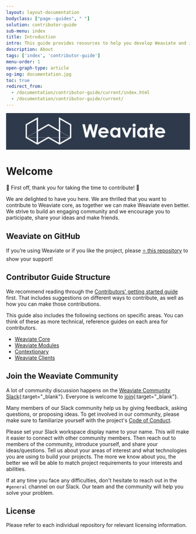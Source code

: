 ```yaml
---
layout: layout-documentation
bodyclass: ["page--guides", " "]
solution: contributor-guide
sub-menu: index
title: Introduction
intro: This guide provides resources to help you develop Weaviate and its related offerings.
description: About
tags: ['index', 'contributor-guide']
menu-order: 1
open-graph-type: article
og-img: documentation.jpg
toc: true
redirect_from:
  - /documentation/contributor-guide/current/index.html
  - /documentation/contributor-guide/current/
---
```


![img](/img/guides/contributor/Weaviate.png)

# Welcome

🎉 First off, thank you for taking the time to contribute! 🎉

We are delighted to have you here. We are thrilled that you want to contribute to Weaviate core, as together we can make Weaviate even better. We strive to build an engaging community and we encourage you to participate, share your ideas and make friends.

##  Weaviate on GitHub

If you’re using Weaviate or if you like the project, please <a href="https://github.com/semi-technologies/weaviate">⭐ this repository</a>  to show your support!

## Contributor Guide Structure

We recommend reading through the [Contributors' getting started guide](./getting-started/index.html) first. That includes suggestions on different ways to contribute, as well as how you can make those contributions.

This guide also includes the following sections on specific areas. You can think of these as more technical, reference guides on each area for contributors.
- [Weaviate Core](./weaviate-core/index.html)
- [Weaviate Modules](./weaviate-module-system/index.html)
- [Contextionary](./contextionary/index.html)
- [Weaviate Clients](./weaviate-clients/index.html)

## Join the Weaviate Community

A lot of community discussion happens on the [Weaviate Community Slack](https://join.slack.com/t/weaviate/shared_invite/zt-goaoifjr-o8FuVz9b1HLzhlUfyfddhw){:target="_blank"}. Everyone is welcome to [join](https://join.slack.com/t/weaviate/shared_invite/zt-goaoifjr-o8FuVz9b1HLzhlUfyfddhw){:target="_blank"}.

Many members of our Slack community help us by giving feedback, asking questions, or proposing ideas. To get involved in our community, please make sure to familiarize yourself with the project's [Code of Conduct](https://www.semi.technology/playbooks/misc/code-of-conduct.html).

Please set your Slack workspace display name to your name. This will make it easier to connect with other community members. Then reach out to members of the community, introduce yourself, and share your ideas/questions. Tell us about your areas of interest and what technologies you are using to build your projects. The more we know about you, the better we will be able to match project requirements to your interests and abilities.

If at any time you face any difficulties, don't hesitate to reach out in the `#general` channel on our Slack. Our team and the community will help you solve your problem.

## License

Please refer to each individual repository for relevant licensing information.

